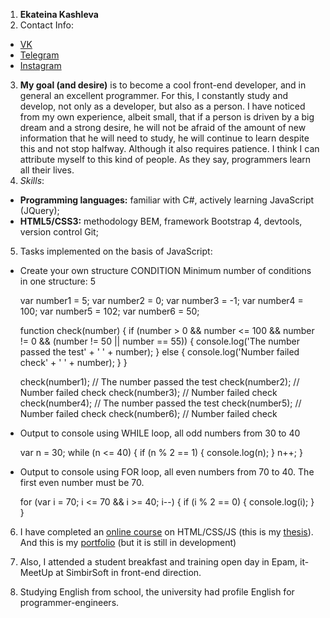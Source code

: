 1. **Ekateina Kashleva**
2. Contact Info:
 - [VK](https://vk.com/katerinakashleva)
 - [Telegram](https://t.me/ketrinkash)
 - [Instagram](https://www.instagram.com/ketrin_kash/?hl=ru)
3. **My goal (and desire)** is to become a cool front-end developer, and in general an excellent programmer. For this, I constantly study and develop, not only as a developer, but also as a person. I have noticed from my own experience, albeit small, that if a person is driven by a big dream and a strong desire, he will not be afraid of the amount of new information that he will need to study, he will continue to learn despite this and not stop halfway. Although it also requires patience. I think I can attribute myself to this kind of people. As they say, programmers learn all their lives.
4. *Skills*:
 - **Programming languages:** familiar with С#, actively learning JavaScript (JQuery);
 - **HTML5/CSS3:** methodology BEM, framework Bootstrap 4, devtools, version control Git;

5. Tasks implemented on the basis of JavaScript:
 - Create your own structure CONDITION
    Minimum number of conditions in one structure: 5

    var number1 = 5;
    var number2 = 0;
    var number3 = -1;
    var number4 = 100;
    var number5 = 102;
    var number6 = 50;

    function check(number) {
      if (number > 0 && number <= 100  && number != 0 && (number != 50 || number == 55)) {
        console.log('The number passed the test' + ' ' + number);
      } else {
        console.log('Number failed check' + ' ' + number);
      }
    }

    check(number1); // The number passed the test
    check(number2); // Number failed check
    check(number3); // Number failed check
    check(number4); // The number passed the test
    check(number5); // Number failed check
    check(number6); // Number failed check

  - Output to console using WHILE loop, all odd numbers from 30 to 40

    var n = 30;
     while (n <= 40) {
       if (n % 2 == 1) {
         console.log(n);
       }
       n++;
     }

  - Output to console using FOR loop, all even numbers from 70 to 40. The first even number must be 70.

      for (var i = 70; i <= 70 && i >= 40; i--) {
        if (i % 2 == 0) {
          console.log(i);
        }
      }

6. I have completed an [online course](https://wayup.in/library/course7) on HTML/CSS/JS
(this is my [thesis](https://github.com/ketrinkash/diplom-project)).
And this is my [portfolio](https://github.com/ketrinkash/portfolio) (but it is still in development)
7. Also, I attended a student breakfast and training open day in Epam, it-MeetUp at SimbirSoft in front-end direction.

8. Studying English from school, the university had profile English for programmer-engineers.
